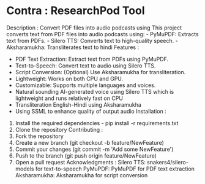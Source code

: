 # Contra : ResearchPod Tool 
Description : Convert PDF files into audio podcasts using  This project converts text from PDF files into audio podcasts using: - PyMuPDF: Extracts text from PDFs. - Silero TTS: Converts text to high-quality speech. - Aksharamukha: Transliterates text to hindi 
Features : 
- PDF Text Extraction: Extract text from PDFs using PyMuPDF.
- Text-to-Speech: Convert text to audio using Silero TTS.
- Script Conversion: (Optional) Use Aksharamukha for transliteration.
- Lightweight: Works on both CPU and GPU.
- Customizable: Supports multiple languages and voices.
- Natural sounding AI-generated voice using Silero TTS which is lightweight and runs relatively fast on CPU
- Transliteration English-Hindi using Aksharamukha 
- Using SSML to enhance quality of output audio
Installation : 
1. Install the required dependencies - 
pip install -r requirements.txt
2. Clone the repository
Contributing : 
1. Fork the repository 
2. Create a new branch (git checkout -b feature/NewFeature)
3. Commit your changes (git commit -m 'Add some NewFeature')
4. Push to the branch (git push origin feature/NewFeature)
5. Open a pull request 
Acknowledgments : 
Silero TTS: snakers4/silero-models for text-to-speech 
PyMuPDF: PyMuPDF for PDF text extraction 
Aksharamukha: Aksharamukha for script conversion 
